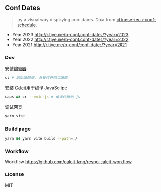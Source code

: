 
Conf Dates
----

> try a visual way displaying conf dates.
> Data from [chinese-tech-conf-schedule](https://github.com/hax/chinese-tech-conf-schedule/tree/master).

- Year 2023 http://r.tiye.me/b-conf/conf-dates/?year=2023
- Year 2022 http://r.tiye.me/b-conf/conf-dates/?year=2022
- Year 2021 http://r.tiye.me/b-conf/conf-dates/?year=2021

### Dev

安装[编辑器](https://github.com/calcit-lang/editor):

```bash
ct # 启动编辑器, 需要打开网页编辑
```

安装 [Calcit](https://github.com/calcit-lang/calcit)用于编译 JavaScript:

```bash
caps && cr --emit-js # 编译代码到 js
```

调试网页

```bash
yarn vite
```

### Build page

```bash
yarn && yarn vite build --path=./
```

### Workflow

Workflow https://github.com/calcit-lang/respo-calcit-workflow

### License

MIT
